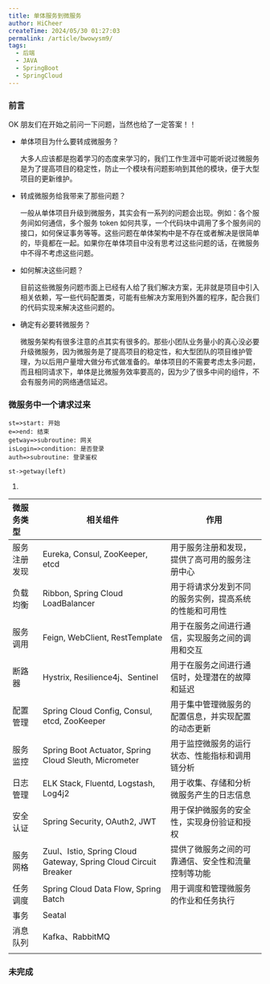 ```yaml
---
title: 单体服务到微服务
author: HiCheer
createTime: 2024/05/30 01:27:03
permalink: /article/bwowysm9/
tags:
  - 后端
  - JAVA
  - SpringBoot
  - SpringCloud
---
```

### 前言
OK 朋友们在开始之前问一下问题，当然也给了一定答案！！
- 单体项目为什么要转成微服务？

  大多人应该都是抱着学习的态度来学习的，我们工作生涯中可能听说过微服务是为了提高项目的稳定性，防止一个模块有问题影响到其他的模块，便于大型项目的更新维护。
- 转成微服务给我带来了那些问题？

  一般从单体项目升级到微服务，其实会有一系列的问题会出现。例如：各个服务间如何通信，多个服务 token 如何共享，一个代码块中调用了多个服务间的接口，如何保证事务等等。这些问题在单体架构中是不存在或者解决是很简单的，毕竟都在一起。如果你在单体项目中没有思考过这些问题的话，在微服务中不得不考虑这些问题。
- 如何解决这些问题？

  目前这些微服务问题市面上已经有人给了我们解决方案，无非就是项目中引入相关依赖，写一些代码配置类，可能有些解决方案用到外置的程序，配合我们的代码实现来解决这些问题的。
- 确定有必要转微服务？

  微服务架构有很多注意的点其实有很多的。那些小团队业务量小的真心没必要升级微服务，因为微服务是了提高项目的稳定性，和大型团队的项目维护管理，为以后用户量增大做分布式做准备的。单体项目的不需要考虑太多问题，而且相同请求下，单体是比微服务效率要高的，因为少了很多中间的组件，不会有服务间的网络通信延迟。

### 微服务中一个请求过来
```flow
st=>start: 开始
e=>end: 结束
getway=>subroutine: 网关
isLogin=>condition: 是否登录
auth=>subroutine: 登录鉴权

st->getway(left)
```

1. 

| 微服务类型   | 相关组件                                                     | 作用                                                   |
| :----------- | ------------------------------------------------------------ | ------------------------------------------------------ |
| 服务注册发现 | Eureka, Consul, ZooKeeper, etcd                              | 用于服务注册和发现，提供了高可用的服务注册中心         |
| 负载均衡     | Ribbon, Spring Cloud LoadBalancer                            | 用于将请求分发到不同的服务实例，提高系统的性能和可用性 |
| 服务调用     | Feign, WebClient, RestTemplate                               | 用于在服务之间进行通信，实现服务之间的调用和交互       |
| 断路器       | Hystrix, Resilience4j、Sentinel                              | 用于在服务之间进行通信时，处理潜在的故障和延迟         |
| 配置管理     | Spring Cloud Config, Consul, etcd, ZooKeeper                 | 用于集中管理微服务的配置信息，并实现配置的动态更新     |
| 服务监控     | Spring Boot Actuator, Spring Cloud Sleuth, Micrometer        | 用于监控微服务的运行状态、性能指标和调用链分析         |
| 日志管理     | ELK Stack, Fluentd, Logstash, Log4j2                         | 用于收集、存储和分析微服务产生的日志信息               |
| 安全认证     | Spring Security, OAuth2, JWT                                 | 用于保护微服务的安全性，实现身份验证和授权             |
| 服务网格     | Zuul、Istio, Spring Cloud Gateway, Spring Cloud Circuit Breaker | 提供了微服务之间的可靠通信、安全性和流量控制等功能     |
| 任务调度     | Spring Cloud Data Flow, Spring Batch                         | 用于调度和管理微服务的作业和任务执行                   |
| 事务         | Seatal                                                       |                                                        |
| 消息队列     | Kafka、RabbitMQ                                              |                                                        |
|              |                                                              |                                                        |

### 未完成
